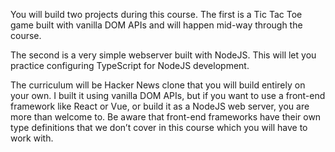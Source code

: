 You will build two projects during this course. The first is a Tic Tac Toe game built with vanilla DOM APIs and will happen mid-way through the course.

The second is a very simple webserver built with NodeJS. This will let you practice configuring TypeScript for NodeJS development.

The curriculum will be Hacker News clone that you will build entirely on your own. I built it using vanilla DOM APIs, but if you want to use a front-end framework like React or Vue, or build it as a NodeJS web server, you are more than welcome to. Be aware that front-end frameworks have their own type definitions that we don’t cover in this course which you will have to work with.